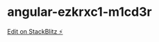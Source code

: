 # angular-ezkrxc1-m1cd3r

[Edit on StackBlitz ⚡️](https://stackblitz.com/edit/angular-ezkrxc1-m1cd3r)